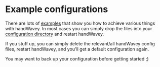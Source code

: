# Example configurations

There are lots of [examples](https://github.com/ksandom/handWavey/tree/main/examples) that show you how to achieve various things with handWavey. In most cases you can simply drop the files into your [configuration directory](https://github.com/ksandom/handWavey/blob/main/docs/user/configuration/whereIsMyConfigurationDirectory.md) and restart handWavey.

If you stuff up, you can simply delete the relevant/all handWavey config files, restart handWavey, and you'll get a default configuration again.

You may want to back up your configuration before getting started ;)
